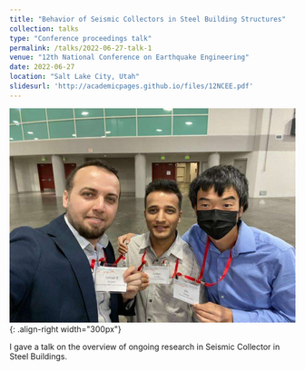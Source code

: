 ```yaml
---
title: "Behavior of Seismic Collectors in Steel Building Structures"
collection: talks
type: "Conference proceedings talk"
permalink: /talks/2022-06-27-talk-1
venue: "12th National Conference on Earthquake Engineering"
date: 2022-06-27
location: "Salt Lake City, Utah"
slidesurl: 'http://academicpages.github.io/files/12NCEE.pdf'
---
```


![12 NCEE Conference with UofA Alumni](images/12NCEE.jpg){: .align-right width="300px"}

I gave a talk on the overview of ongoing research in Seismic Collector in Steel Buildings.
